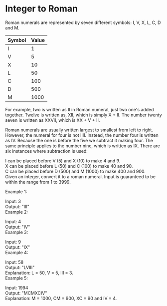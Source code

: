 # Integer to Roman
 Roman numerals are represented by seven different symbols: I, V, X, L, C, D and M.

| Symbol  | Value |
| ------- | ----- |
| I       |  1    |
| V       |  5    |
| X       |  10   |
| L       |  50   |
| C       |  100  |
| D       |  500  |
| M       |  1000 |  

For example, two is written as II in Roman numeral, just two one's added together. Twelve is written as, XII, which is simply X + II. The number twenty seven is written as XXVII, which is XX + V + II.  

Roman numerals are usually written largest to smallest from left to right. However, the numeral for four is not IIII. Instead, the number four is written as IV. Because the one is before the five we subtract it making four. The same principle applies to the number nine, which is written as IX. There are six instances where subtraction is used:  

I can be placed before V (5) and X (10) to make 4 and 9.  
X can be placed before L (50) and C (100) to make 40 and 90.  
C can be placed before D (500) and M (1000) to make 400 and 900.  
Given an integer, convert it to a roman numeral. Input is guaranteed to be within the range from 1 to 3999.  

Example 1:  

Input: 3  
Output: "III"  
Example 2:  

Input: 4  
Output: "IV"  
Example 3:  

Input: 9  
Output: "IX"  
Example 4:  

Input: 58  
Output: "LVIII"  
Explanation: L = 50, V = 5, III = 3.  
Example 5:  

Input: 1994  
Output: "MCMXCIV"  
Explanation: M = 1000, CM = 900, XC = 90 and IV = 4.  
